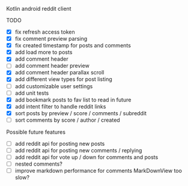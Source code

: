 Kotlin android reddit client

TODO
- [X] fix refresh access token
- [X] fix comment preview parsing
- [X] fix created timestamp for posts and comments
- [X] add load more to posts
- [X] add comment header
- [ ] add comment header preview
- [X] add comment header parallax scroll
- [X] add different view types for post listing
- [ ] add customizable user settings
- [ ] add unit tests
- [X] add bookmark posts to fav list to read in future
- [X] add intent filter to handle reddit links
- [X] sort posts by preview / score / comments / subreddit
- [ ] sort comments by score / author / created

Possible future features
- [ ] add reddit api for posting new posts
- [ ] add reddit api for posting new comments / replying
- [ ] add reddit api for vote up / down for comments and posts
- [ ] nested comments?
- [ ] improve markdown performance for comments MarkDownView too slow?
